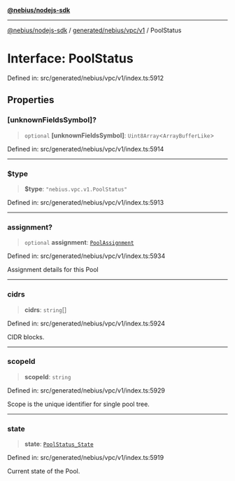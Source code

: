 [**@nebius/nodejs-sdk**](../../../../../README.md)

---

[@nebius/nodejs-sdk](../../../../../README.md) / [generated/nebius/vpc/v1](../README.md) / PoolStatus

# Interface: PoolStatus

Defined in: src/generated/nebius/vpc/v1/index.ts:5912

## Properties

### \[unknownFieldsSymbol\]?

> `optional` **\[unknownFieldsSymbol\]**: `Uint8Array`\<`ArrayBufferLike`\>

Defined in: src/generated/nebius/vpc/v1/index.ts:5914

---

### $type

> **$type**: `"nebius.vpc.v1.PoolStatus"`

Defined in: src/generated/nebius/vpc/v1/index.ts:5913

---

### assignment?

> `optional` **assignment**: [`PoolAssignment`](PoolAssignment.md)

Defined in: src/generated/nebius/vpc/v1/index.ts:5934

Assignment details for this Pool

---

### cidrs

> **cidrs**: `string`[]

Defined in: src/generated/nebius/vpc/v1/index.ts:5924

CIDR blocks.

---

### scopeId

> **scopeId**: `string`

Defined in: src/generated/nebius/vpc/v1/index.ts:5929

Scope is the unique identifier for single pool tree.

---

### state

> **state**: [`PoolStatus_State`](../type-aliases/PoolStatus_State.md)

Defined in: src/generated/nebius/vpc/v1/index.ts:5919

Current state of the Pool.
